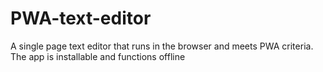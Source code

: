 # PWA-text-editor
A single page text editor that runs in the browser and meets PWA criteria.  The app is installable and functions offline
